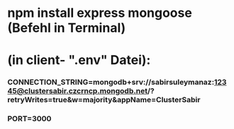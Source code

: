 #       npm install express mongoose           (Befehl in Terminal)


# (in client- ".env" Datei):
### CONNECTION_STRING=mongodb+srv://sabirsuleymanaz:12345@clustersabir.czcrncp.mongodb.net/?retryWrites=true&w=majority&appName=ClusterSabir
### PORT=3000

<br>
